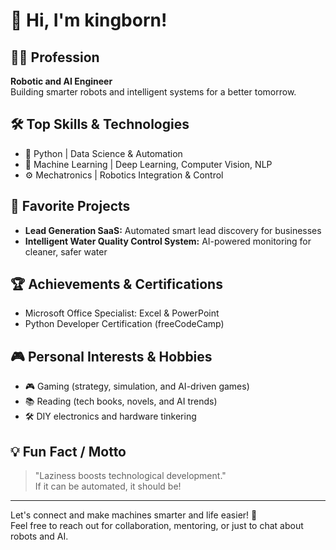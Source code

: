 
<!--
**kingborn-RAII/kingborn-RAII** is a ✨ _special_ ✨ repository because its `README.md` (this file) appears on your GitHub profile.

Here are some ideas to get you started:

- 🔭 I’m currently working on ...
- 🌱 I’m currently learning ...
- 👯 I’m looking to collaborate on ...
- 🤔 I’m looking for help with ...
- 💬 Ask me about ...
- 📫 How to reach me: ...
- 😄 Pronouns: ...
- ⚡ Fun fact: ...
-->
# 👋 Hi, I'm kingborn!

## 👨‍💻 Profession
**Robotic and AI Engineer**  
Building smarter robots and intelligent systems for a better tomorrow.

## 🛠️ Top Skills & Technologies
- 🐍 Python | Data Science & Automation
- 🤖 Machine Learning | Deep Learning, Computer Vision, NLP
- ⚙️ Mechatronics | Robotics Integration & Control

## 🚀 Favorite Projects
- **Lead Generation SaaS:** Automated smart lead discovery for businesses
- **Intelligent Water Quality Control System:** AI-powered monitoring for cleaner, safer water

## 🏆 Achievements & Certifications
- Microsoft Office Specialist: Excel & PowerPoint
- Python Developer Certification (freeCodeCamp)

## 🎮 Personal Interests & Hobbies
- 🎮 Gaming (strategy, simulation, and AI-driven games)
- 📚 Reading (tech books, novels, and AI trends)
- 🛠️ DIY electronics and hardware tinkering

## 💡 Fun Fact / Motto
> "Laziness boosts technological development."  
If it can be automated, it should be!

---

Let's connect and make machines smarter and life easier! 🚀  
Feel free to reach out for collaboration, mentoring, or just to chat about robots and AI.
